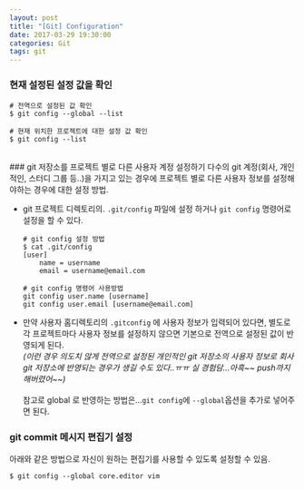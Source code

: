 ```yaml
---
layout: post
title: "[Git] Configuration"
date: 2017-03-29 19:30:00
categories: Git
tags: git
---
```


### 현재 설정된 설정 값을 확인
```
# 전역으로 설정된 값 확인
$ git config --global --list

# 현재 위치한 프로젝트에 대한 설정 값 확인
$ git config --list
```

<br/>
### git 저장소를 프로젝트 별로 다른 사용자 계정 설정하기
다수의 git 계정(회사, 개인적인, 스터디 그룹 등..)을 가지고 있는 경우에 프로젝트 별로 다른 사용자 정보를 설정해야하는 경우에 대한 설정 방법.

* git 프로젝트 디렉토리의. `.git/config` 파일에 설정 하거나 `git config` 명령어로 설정을 할 수 있다.
    ```
    # git config 설정 방법
    $ cat .git/config
    [user]
        name = username
        email = username@email.com

    # git config 명령어 사용방법
    git config user.name [username]
    git config user.email [username@email.com]
    ```

* 만약 사용자 홈디렉토리의 `.gitconfig` 에 사용자 정보가 입력되어 있다면, 별도로 각 프로젝트마다 사용자 정보를 설정하지 않으면 기본으로 전역으로 설정된 값이 반영되게 된다.<br/>
_(이런 경우 의도치 않게 전역으로 설정된 개인적인 git 저장소의 사용자 정보로 회사 git 저장소에 반영되는 경우가 생길 수도 있다..ㅠㅠ 실 경험담…아흑~~ push까지 해버렸어~~)_<br/><br/>
참고로 global 로 반영하는 방법은…`git config`에 `--global`옵션을 추가로 넣어주면 된다.

### git commit 메시지 편집기 설정
아래와 같은 방법으로 자신이 원하는 편집기를 사용할 수 있도록 설정할 수 있음.
```
$ git config --global core.editor vim
```
